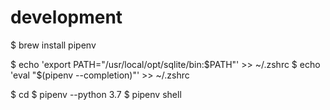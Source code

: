 # development
$ brew install pipenv

$ echo 'export PATH="/usr/local/opt/sqlite/bin:$PATH"' >> ~/.zshrc
$ echo 'eval "$(pipenv --completion)"' >> ~/.zshrc

$ cd <this repo path>
$ pipenv --python 3.7
$ pipenv shell

